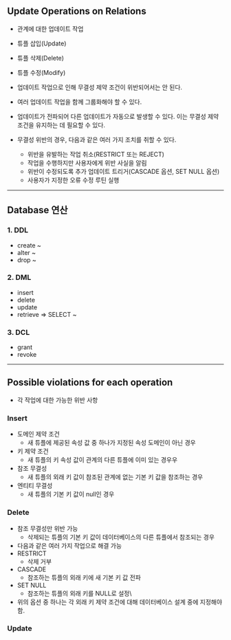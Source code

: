 ## Update Operations on Relations
- 관계에 대한 업데이트 작업

- 튜플 삽입(Update)
- 튜플 삭제(Delete)
- 튜플 수정(Modify)
- 업데이트 작업으로 인해 무결성 제약 조건이 위반되어서는 안 된다.
- 여러 업데이트 작업을 함께 그룹화해야 할 수 있다.
- 업데이트가 전파되어 다른 업데이트가 자동으로 발생할 수 있다. 이는 무결성 제약 조건을 유지하는 데 필요할 수 있다.

- 무결성 위반의 경우, 다음과 같은 여러 가지 조치를 취할 수 있다.
	- 위반을 유발하는 작업 취소(RESTRICT 또는 REJECT)
	- 작업을 수행하지만 사용자에게 위반 사실을 알림
	- 위반이 수정되도록 추가 업데이트 트리거(CASCADE 옵션, SET NULL 옵션)
	- 사용자가 지정한 오류 수정 루틴 실행

---
## Database 연산
### 1. DDL
- create ~
- alter ~
- drop ~

### 2. DML
- insert
- delete
- update
- retrieve => SELECT ~

### 3. DCL
- grant
- revoke

---
## Possible violations for each operation
- 각 작업에 대한 가능한 위반 사항

### Insert
- 도메인 제약 조건
	- 새 튜플에 제공된 속성 값 중 하나가 지정된 속성 도메인이 아닌 경우
- 키 제약 조건
	- 새 튜플의 키 속성 값이 관계의 다른 튜플에 이미 있는 경우우
- 참조 무결성
	- 새 튜플의 외래 키 값이 참조된 관계에 없는 기본 키 값을 참조하는 경우
- 엔티티 무결성
	- 새 튜플의 기본 키 값이 null인 경우

### Delete
- 참조 무결성만 위반 가능
	- 삭제되는 튜플의 기본 키 값이 데이터베이스의 다른 튜플에서 참조되는 경우
- 다음과 같은 여러 가지 작업으로 해결 가능
- RESTRICT
	- 삭제 거부
- CASCADE
	- 참조하는 튜플의 외래 키에 새 기본 키 값 전파
- SET NULL
	- 참조하는 튜플의 외래 키를 NULL로 설정\
- 위의 옵션 중 하나는 각 외래 키 제약 조건에 대해 데이터베이스 설계 중에 지정해야 함.

### Update
